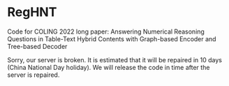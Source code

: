 # RegHNT
Code for COLING 2022 long paper: Answering Numerical Reasoning Questions in Table-Text Hybrid Contents with Graph-based Encoder and Tree-based Decoder

Sorry, our server is broken. It is estimated that it will be repaired in 10 days (China National Day holiday).
We will release the code in time after the server is repaired.
